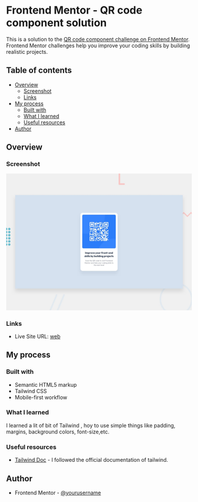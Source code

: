 # Frontend Mentor - QR code component solution

This is a solution to the [QR code component challenge on Frontend Mentor](https://www.frontendmentor.io/challenges/qr-code-component-iux_sIO_H). Frontend Mentor challenges help you improve your coding skills by building realistic projects. 

## Table of contents

- [Overview](#overview)
  - [Screenshot](#screenshot)
  - [Links](#links)
- [My process](#my-process)
  - [Built with](#built-with)
  - [What I learned](#what-i-learned)
  - [Useful resources](#useful-resources)
- [Author](#author)


## Overview

### Screenshot

![qr imagen](https://raw.githubusercontent.com/peruviansd/QR-component-Tailwind/main/design/desktop-preview.jpg)

### Links

- Live Site URL: [web](https://peruviansd.github.io/QR-component-Tailwind/)

## My process

### Built with

- Semantic HTML5 markup
- Tailwind CSS
- Mobile-first workflow

### What I learned

I learned a lit of bit of Tailwind , hoy to use simple things like padding, margins, background colors, font-size,etc.


### Useful resources

- [Tailwind Doc](https://tailwindcss.com/docs/utility-first) - I followed the official documentation of tailwind.

## Author

- Frontend Mentor - [@yourusername](https://www.frontendmentor.io/profile/peruviansd)

